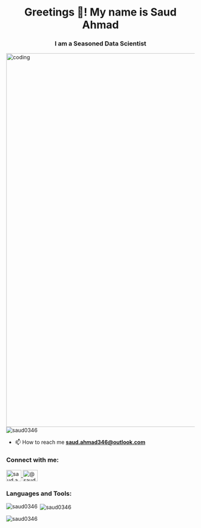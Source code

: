 <h1 align="center">Greetings 👋! My name is Saud Ahmad</h1>
<h3 align="center">I am a Seasoned Data Scientist</h3>
<img align="right" alt="coding" width="1000" src="https://i.pinimg.com/originals/81/17/8b/81178b47a8598f0c81c4799f2cdd4057.gif">

<p align="left"> 
    <img src="https://komarev.com/ghpvc/?username=saud0346&label=Profile%20views&color=0e75b6&style=flat" alt="saud0346" />
</p>

- 📫 How to reach me **saud.ahmad346@outlook.com**

<h3 align="left">Connect with me:</h3>
<p align="left">
    <a href="https://linkedin.com/in/saud.ahmad346@outlook.com" target="blank">
        <img align="center" src="https://raw.githubusercontent.com/rahuldkjain/github-profile-readme-generator/master/src/images/icons/Social/linked-in-alt.svg" alt="saud.ahmad346@outlook.com" height="30" width="40" />
    </a>
    <a href="https://www.youtube.com/c/@saud7122" target="blank">
        <img align="center" src="https://raw.githubusercontent.com/rahuldkjain/github-profile-readme-generator/master/src/images/icons/Social/youtube.svg" alt="@saud7122" height="30" width="40" />
    </a>
</p>

<h3 align="left">Languages and Tools:</h3>
<p align="left"> 
    <!-- Icons for different tools and languages -->
</p>

<p><img align="left" src="https://github-readme-stats.vercel.app/api/top-langs?username=saud0346&show_icons=true&locale=en&layout=compact" alt="saud0346" /></p>

<p>&nbsp;<img align="center" src="https://github-readme-stats.vercel.app/api?username=saud0346&show_icons=true&locale=en" alt="saud0346" /></p>

<p><img align="center" src="https://github-readme-streak-stats.herokuapp.com/?user=saud0346&" alt="saud0346" /></p>
